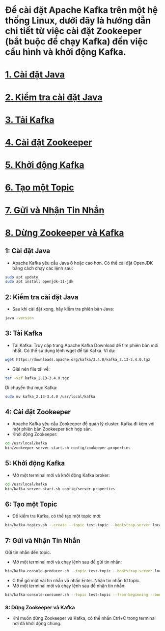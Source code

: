 # Để cài đặt Apache Kafka trên một hệ thống Linux, dưới đây là hướng dẫn chi tiết từ việc cài đặt Zookeeper (bắt buộc để chạy Kafka) đến việc cấu hình và khởi động Kafka. 
# [1. Cài đặt Java](#1-cài-đặt-java)
# [2. Kiểm tra cài đặt Java](#2-kiểm-tra-cài-đặt-java)
# [3. Tải Kafka](#3-tải-kafka)
# [4. Cài đặt Zookeeper](#4-cài-đặt-zookeeper)
# [5. Khởi động Kafka](#5-khởi-động-kafka)
# [6. Tạo một Topic](#6-tạo-một-topic)
# [7. Gửi và Nhận Tin Nhắn](#7-gửi-và-nhận-tin-nhắn)
# [8. Dừng Zookeeper và Kafka](#8-dừng-zookeeper-và-kafka)


## 1: Cài đặt Java
- Apache Kafka yêu cầu Java 8 hoặc cao hơn. Có thể cài đặt OpenJDK bằng cách chạy các lệnh sau:
```bash
sudo apt update
sudo apt install openjdk-11-jdk
```
## 2: Kiểm tra cài đặt Java
- Sau khi cài đặt xong, hãy kiểm tra phiên bản Java:
```bash
java -version
```
## 3: Tải Kafka
- Tải Kafka: Truy cập trang Apache Kafka Download để tìm phiên bản mới nhất. Có thể sử dụng lệnh wget để tải Kafka. Ví dụ:
```bash
wget https://downloads.apache.org/kafka/3.4.0/kafka_2.13-3.4.0.tgz
```
- Giải nén file tải về:
```bash
tar -xzf kafka_2.13-3.4.0.tgz
```
Di chuyển thư mục Kafka:
```bash
sudo mv kafka_2.13-3.4.0 /usr/local/kafka
```
## 4: Cài đặt Zookeeper
- Apache Kafka yêu cầu Zookeeper để quản lý cluster. Kafka đi kèm với một phiên bản Zookeeper tích hợp sẵn.
- Khởi động Zookeeper:
```bash
cd /usr/local/kafka
bin/zookeeper-server-start.sh config/zookeeper.properties
```
## 5: Khởi động Kafka
- Mở một terminal mới và khởi động Kafka broker:
```bash
cd /usr/local/kafka
bin/kafka-server-start.sh config/server.properties
```
## 6: Tạo một Topic
- Để kiểm tra Kafka, có thể tạo một topic mới:
```bash
bin/kafka-topics.sh --create --topic test-topic --bootstrap-server localhost:9092 --partitions 1 --replication-factor 1
```
## 7: Gửi và Nhận Tin Nhắn

Gửi tin nhắn đến topic.
- Mở một terminal mới và chạy lệnh sau để gửi tin nhắn:
```bash
bin/kafka-console-producer.sh --topic test-topic --bootstrap-server localhost:9092
```
- C thể gõ một vài tin nhắn và nhấn Enter.
Nhận tin nhắn từ topic.
- Mở một terminal mới và chạy lệnh sau để nhận tin nhắn:
```bash
bin/kafka-console-consumer.sh --topic test-topic --from-beginning --bootstrap-server localhost:9092
```
### 8: Dừng Zookeeper và Kafka
- Khi muốn dừng Zookeeper và Kafka, có thể nhấn Ctrl+C trong terminal nơi đã khởi động chúng.
